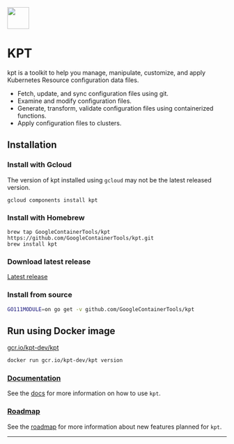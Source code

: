 <img src="https://storage.googleapis.com/kpt-dev/docs/logo.png" width="50" height="50" />

# KPT

kpt is a toolkit to help you manage, manipulate, customize, and apply Kubernetes Resource configuration data files.

- Fetch, update, and sync configuration files using git.
- Examine and modify configuration files.
- Generate, transform, validate configuration files using containerized functions.
- Apply configuration files to clusters.

## Installation

### Install with Gcloud

The version of kpt installed using `gcloud` may not be the latest released version.

```Shell
gcloud components install kpt
```

### Install with Homebrew

```Shell
brew tap GoogleContainerTools/kpt https://github.com/GoogleContainerTools/kpt.git
brew install kpt
```

### Download latest release

[Latest release][release]

### Install from source

```sh
GO111MODULE=on go get -v github.com/GoogleContainerTools/kpt
```

## Run using Docker image

[gcr.io/kpt-dev/kpt]

```sh
docker run gcr.io/kpt-dev/kpt version
```

### [Documentation][docs]

See the [docs] for more information on how to use `kpt`.

### [Roadmap][roadmap]

See the [roadmap] for more information about new features planned for `kpt`.

---

[linux]: https://storage.googleapis.com/kpt-dev/latest/linux_amd64/kpt
[darwin]: https://storage.googleapis.com/kpt-dev/latest/darwin_amd64/kpt
[windows]: https://storage.googleapis.com/kpt-dev/latest/windows_amd64/kpt.exe
[docs]: https://googlecontainertools.github.io/kpt
[release]: https://github.com/GoogleContainerTools/kpt/releases/latest
[gcr.io/kpt-dev/kpt]: https://console.cloud.google.com/gcr/images/kpt-dev/GLOBAL/kpt?gcrImageListsize=30
[roadmap]: https://github.com/GoogleContainerTools/kpt/docs/ROADMAP.md
